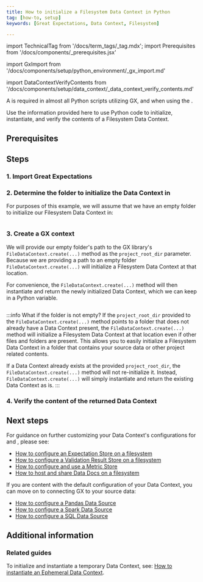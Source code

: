 ```yaml
---
title: How to initialize a Filesystem Data Context in Python
tag: [how-to, setup]
keywords: [Great Expectations, Data Context, Filesystem]

---
```


import TechnicalTag from '/docs/term_tags/_tag.mdx';
import Prerequisites from '/docs/components/_prerequisites.jsx'

<!-- ### 1. Import Great Expectations -->
import GxImport from '/docs/components/setup/python_environment/_gx_import.md'

<!--- ### 2. Verify the content of the Data Context -->
import DataContextVerifyContents from '/docs/components/setup/data_context/_data_context_verify_contents.md'

A <TechnicalTag tag="data_context" text="Data Context" /> is required in almost all Python scripts utilizing GX, and when using the <TechnicalTag tag="cli" text="CLI" />.

Use the information provided here to use Python code to initialize, instantiate, and verify the contents of a Filesystem Data Context.

## Prerequisites

<Prerequisites requirePython = {false} requireInstallation = {true} requireDataContext = {false} requireSourceData = {null} requireDatasource = {false} requireExpectationSuite = {false}>

</Prerequisites>

## Steps

### 1. Import Great Expectations

<GxImport />

### 2. Determine the folder to initialize the Data Context in

For purposes of this example, we will assume that we have an empty folder to initialize our Filesystem Data Context in:

```python name="tests/integration/docusaurus/connecting_to_your_data/fluent_datasources/how_to_initialize_a_filesystem_data_context_in_python.py path_to_empty_folder"
```

### 3. Create a GX context

We will provide our empty folder's path to the GX library's `FileDataContext.create(...)` method as the `project_root_dir` parameter.  Because we are providing a path to an empty folder `FileDataContext.create(...)` will initialize a Filesystem Data Context at that location.

For convenience, the `FileDataContext.create(...)` method will then instantiate and return the newly initialized Data Context, which we can keep in a Python variable.

```python name="tests/integration/docusaurus/connecting_to_your_data/fluent_datasources/how_to_initialize_a_filesystem_data_context_in_python.py initialize_filesystem_data_context"
```

:::info What if the folder is not empty?
If the `project_root_dir` provided to the `FileDataContext.create(...)` method points to a folder that does not already have a Data Context present, the `FileDataContext.create(...)` method will initialize a Filesystem Data Context at that location even if other files and folders are present.  This allows you to easily initialize a Filesystem Data Context in a folder that contains your source data or other project related contents.

If a Data Context already exists at the provided `project_root_dir`, the `FileDataContext.create(...)` method will not re-initialize it.  Instead, `FileDataContext.create(...)` will simply instantiate and return the existing Data Context as is.
:::


### 4. Verify the content of the returned Data Context

<DataContextVerifyContents />

## Next steps

For guidance on further customizing your Data Context's configurations for <TechnicalTag tag="store" text="Metadata Stores" /> and <TechnicalTag tag="data_docs" text="Data Docs" />, please see:
- [How to configure an Expectation Store on a filesystem](/docs/guides/setup/configuring_metadata_stores/how_to_configure_an_expectation_store_on_a_filesystem)
- [How to configure a Validation Result Store on a filesystem](/docs/guides/setup/configuring_metadata_stores/how_to_configure_a_validation_result_store_on_a_filesystem)
- [How to configure and use a Metric Store](/docs/guides/setup/configuring_metadata_stores/how_to_configure_a_metricsstore)
- [How to host and share Data Docs on a filesystem](/docs/guides/setup/configuring_data_docs/host_and_share_data_docs)

If you are content with the default configuration of your Data Context, you can move on to connecting GX to your source data:
- [How to configure a Pandas Data Source](/docs/0.15.50/guides/connecting_to_your_data/datasource_configuration/how_to_configure_a_pandas_datasource)
- [How to configure a Spark Data Source](/docs/0.15.50/guides/connecting_to_your_data/datasource_configuration/how_to_configure_a_spark_datasource)
- [How to configure a SQL Data Source](/docs/0.15.50/guides/connecting_to_your_data/datasource_configuration/how_to_configure_a_sql_datasource)

## Additional information

### Related guides

To initialize and instantiate a temporary Data Context, see: [How to instantiate an Ephemeral Data Context](/docs/guides/setup/configuring_data_contexts/instantiating_data_contexts/instantiate_data_context).
<!-- TODO
To instantiate an existing Data Context, reference:
- How to quickly instantiate a Data Context
- How to instantiate a specific Filesystem Data Context

-->

<!-- TODO
### Code examples

To see the full source code used for the examples in this guide, please reference the following scripts in our GitHub repository:
- [script_name.py](https://path/to/the/script/on/github.com)
-->